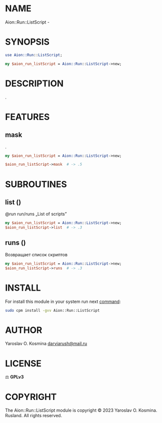 # NAME

Aion::Run::ListScript - 

# SYNOPSIS

```perl
use Aion::Run::ListScript;

my $aion_run_listScript = Aion::Run::ListScript->new;
```

# DESCRIPTION

.

# FEATURES

## mask

.

```perl
my $aion_run_listScript = Aion::Run::ListScript->new;

$aion_run_listScript->mask	# -> .5
```

# SUBROUTINES

## list ()

@run run/runs „List of scripts”

```perl
my $aion_run_listScript = Aion::Run::ListScript->new;
$aion_run_listScript->list  # -> .3
```

## runs ()

Возвращает список скриптов

```perl
my $aion_run_listScript = Aion::Run::ListScript->new;
$aion_run_listScript->runs  # -> .3
```

# INSTALL

For install this module in your system run next [command](https://metacpan.org/pod/App::cpm):

```sh
sudo cpm install -gvv Aion::Run::ListScript
```

# AUTHOR

Yaroslav O. Kosmina [darviarush@mail.ru](mailto:darviarush@mail.ru)

# LICENSE

⚖ **GPLv3**

# COPYRIGHT

The Aion::Run::ListScript module is copyright © 2023 Yaroslav O. Kosmina. Rusland. All rights reserved.
